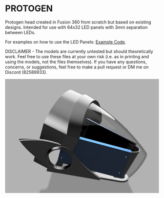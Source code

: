 # PROTOGEN
Protogen head created in Fusion 360 from scratch but based on existing designs. Intended for use with 64x32 LED panels with 3mm separation between LEDs.
<br/>

For examples on how to use the LED Panels: [Example Code](https://github.com/WW92030-STORAGE/ESP32_64x32P3/blob/main/THRESHOLD2X.INO).<br/>

DISCLAIMER - The models are currently untested but should theoretically work. Feel free to use these files at your own risk (i.e. as in printing and using the models, not the files themselves). If you have any questions, concerns, or suggestions, feel free to make a pull request or DM me on Discord (82589933).

![INSERT EXAMPLE RENDER HERE](render.png?raw=true)
